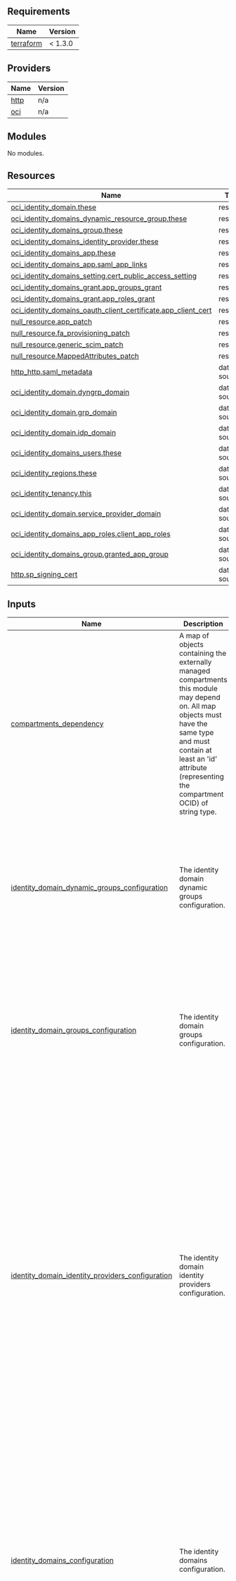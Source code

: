 ## Requirements

| Name | Version |
|------|---------|
| <a name="requirement_terraform"></a> [terraform](#requirement\_terraform) | < 1.3.0 |

## Providers

| Name | Version |
|------|---------|
| <a name="provider_http"></a> [http](#provider\_http) | n/a |
| <a name="provider_oci"></a> [oci](#provider\_oci) | n/a |

## Modules

No modules.

## Resources

| Name | Type |
|------|------|
| [oci_identity_domain.these](https://registry.terraform.io/providers/oracle/oci/latest/docs/resources/identity_domain) | resource |
| [oci_identity_domains_dynamic_resource_group.these](https://registry.terraform.io/providers/oracle/oci/latest/docs/resources/identity_domains_dynamic_resource_group) | resource |
| [oci_identity_domains_group.these](https://registry.terraform.io/providers/oracle/oci/latest/docs/resources/identity_domains_group) | resource |
| [oci_identity_domains_identity_provider.these](https://registry.terraform.io/providers/oracle/oci/latest/docs/resources/identity_domains_identity_provider) | resource |
| [oci_identity_domains_app.these](https://registry.terraform.io/providers/oracle/oci/latest/docs/resources/identity_domains_app) | resource |
| [oci_identity_domains_app.saml_app_links](https://registry.terraform.io/providers/oracle/oci/latest/docs/resources/identity_domains_app) | resource |
| [oci_identity_domains_setting.cert_public_access_setting](https://registry.terraform.io/providers/oracle/oci/latest/docs/resources/identity_domains_setting) | resource |
| [oci_identity_domains_grant.app_groups_grant](https://registry.terraform.io/providers/oracle/oci/latest/docs/resources/identity_domains_grant) | resource |
| [oci_identity_domains_grant.app_roles_grant](https://registry.terraform.io/providers/oracle/oci/latest/docs/resources/identity_domains_grant) | resource |
| [oci_identity_domains_oauth_client_certificate.app_client_cert](https://registry.terraform.io/providers/oracle/oci/latest/docs/resources/identity_domains_oauth_client_certificate) | resource |
| [null_resource.app_patch](https://docs.oracle.com/en-us/iaas/tools/oci-cli/3.40.3/oci_cli_docs/cmdref/identity-domains/app/patch.html) | resource |
| [null_resource.fa_provisioning_patch](https://docs.oracle.com/en-us/iaas/tools/oci-cli/3.40.3/oci_cli_docs/cmdref/identity-domains/app/patch.html) | resource |
| [null_resource.generic_scim_patch](https://docs.oracle.com/en-us/iaas/tools/oci-cli/3.40.3/oci_cli_docs/cmdref/identity-domains/app/patch.html) | resource |
| [null_resource.MappedAttributes_patch](https://docs.oracle.com/en-us/iaas/tools/oci-cli/3.40.3/oci_cli_docs/cmdref/identity-domains/app/patch.html) | resource |
| [http_http.saml_metadata](https://registry.terraform.io/providers/hashicorp/http/latest/docs/data-sources/http) | data source |
| [oci_identity_domain.dyngrp_domain](https://registry.terraform.io/providers/oracle/oci/latest/docs/data-sources/identity_domain) | data source |
| [oci_identity_domain.grp_domain](https://registry.terraform.io/providers/oracle/oci/latest/docs/data-sources/identity_domain) | data source |
| [oci_identity_domain.idp_domain](https://registry.terraform.io/providers/oracle/oci/latest/docs/data-sources/identity_domain) | data source |
| [oci_identity_domains_users.these](https://registry.terraform.io/providers/oracle/oci/latest/docs/data-sources/identity_domains_users) | data source |
| [oci_identity_regions.these](https://registry.terraform.io/providers/oracle/oci/latest/docs/data-sources/identity_regions) | data source |
| [oci_identity_tenancy.this](https://registry.terraform.io/providers/oracle/oci/latest/docs/data-sources/identity_tenancy) | data source |
| [oci_identity_domain.service_provider_domain](https://registry.terraform.io/providers/oracle/oci/latest/docs/data-sources/identity_domain) | data source |
| [oci_identity_domains_app_roles.client_app_roles](https://registry.terraform.io/providers/oracle/oci/latest/docs/data-sources/identity_domains_app_roles) | data source |
| [oci_identity_domains_group.granted_app_group](https://registry.terraform.io/providers/oracle/oci/latest/docs/data-sources/identity_domains_group) | data source |
| [http.sp_signing_cert](https://docs.oracle.com/en/cloud/paas/identity-cloud/rest-api/op-admin-v1-signingcert-jwk-get.html) | data source |

## Inputs

| Name | Description | Type | Default | Required |
|------|-------------|------|---------|:--------:|
| <a name="input_compartments_dependency"></a> [compartments\_dependency](#input\_compartments\_dependency) | A map of objects containing the externally managed compartments this module may depend on. All map objects must have the same type and must contain at least an 'id' attribute (representing the compartment OCID) of string type. | <pre>map(object({<br>    id = string<br>  }))</pre> | `null` | no |
| <a name="input_identity_domain_dynamic_groups_configuration"></a> [identity\_domain\_dynamic\_groups\_configuration](#input\_identity\_domain\_dynamic\_groups\_configuration) | The identity domain dynamic groups configuration. | <pre>object({<br>    default_identity_domain_id  = optional(string)<br>    default_defined_tags        = optional(map(string))<br>    default_freeform_tags       = optional(map(string))<br>    dynamic_groups = map(object({<br>      identity_domain_id        = optional(string),<br>      name                      = string,<br>      description               = optional(string),<br>      matching_rule             = string,<br>      defined_tags              = optional(map(string)),<br>      freeform_tags             = optional(map(string))<br>    }))<br>  })</pre> | `null` | no |
| <a name="input_identity_domain_groups_configuration"></a> [identity\_domain\_groups\_configuration](#input\_identity\_domain\_groups\_configuration) | The identity domain groups configuration. | <pre>object({<br>    default_identity_domain_id  = optional(string)<br>    default_defined_tags        = optional(map(string))<br>    default_freeform_tags       = optional(map(string))<br>    groups = map(object({<br>      identity_domain_id        = optional(string),<br>      name                      = string,<br>      description               = optional(string),<br>      requestable               = optional(bool),<br>      members                   = optional(list(string)),<br>      defined_tags              = optional(map(string)),<br>      freeform_tags             = optional(map(string))<br>    }))<br>  })</pre> | `null` | no |
| <a name="input_identity_domain_identity_providers_configuration"></a> [identity\_domain\_identity\_providers\_configuration](#input\_identity\_domain\_identity\_providers\_configuration) | The identity domain identity providers configuration. | <pre>object({<br>    default_identity_domain_id  = optional(string)<br>    #default_defined_tags        = optional(map(string))<br>    #default_freeform_tags       = optional(map(string))<br>    identity_providers = map(object({<br>      identity_domain_id        = optional(string),<br>      name                      = string,<br>      description               = optional(string),<br>      icon_file                 = optional(string),<br>      enabled                   = bool,<br>      name_id_format            = optional(string),<br>      user_mapping_method       = optional(string),<br>      user_mapping_store_attribute = optional(string),<br>      assertion_attribute          = optional(string),<br><br>      idp_metadata_file         = optional(string),<br><br>      idp_issuer_uri            = optional(string),<br>      sso_service_url           = optional(string),<br>      sso_service_binding       = optional(string),<br>      idp_signing_certificate   = optional(string),<br>      idp_encryption_certificate = optional(string),<br>      enable_global_logout      = optional(bool),<br>      idp_logout_request_url    = optional(string),<br>      idp_logout_response_url   = optional(string),<br>      idp_logout_binding        = optional(string),<br><br>      signature_hash_algorithm  = optional(string),<br>      send_signing_certificate  = optional(bool),<br>      #defined_tags              = optional(map(string)),<br>      #freeform_tags             = optional(map(string))<br>    }))<br>  })</pre> | `null` | no |
| <a name="input_identity_domains_configuration"></a> [identity\_domains\_configuration](#input\_identity\_domains\_configuration) | The identity domains configuration. | <pre>object({<br>    default_compartment_id = optional(string)<br>    default_defined_tags   = optional(map(string))<br>    default_freeform_tags  = optional(map(string))<br>    identity_domains = map(object({<br>      compartment_id            = optional(string),<br>      display_name              = string,<br>      description               = string,<br>      home_region               = optional(string),<br>      license_type              = string,<br>      admin_email               = optional(string),<br>      admin_first_name          = optional(string),<br>      admin_last_name           = optional(string),<br>      admin_user_name           = optional(string),<br>      is_hidden_on_login        = optional(bool),<br>      is_notification_bypassed  = optional(bool),<br>      is_primary_email_required = optional(bool),<br>      defined_tags              = optional(map(string)),<br>      freeform_tags             = optional(map(string))<br>    }))<br>  })</pre> | `null` | no |
| <a name="input_identity_domain_applications_configuration"></a> [identity\_domain\_applications\_configuration](#input\_identity\_domain\_applications\_configuration) | The identity domain applications configuration. |  object({ default_identity_domain_id  = optional(string) default_defined_tags        = optional(map(string)) default_freeform_tags       = optional(map(string)) applications = map(object({ identity_domain_id                  = optional(string), name                                = string, display_name                        = string, description                         = optional(string), type                                = string,    # SAML, Mobile (public), Confidential, Enterprise, SCIM, FusionApps active                              = optional(bool), application_group_ids               = optional(list(string)), #urls app_url                             = optional(string), custom_signin_url                   = optional(string), custom_signout_url                  = optional(string), custom_error_url                    = optional(string), custom_social_linking_callback_url  = optional(string), #display settings display_in_my_apps                   = optional(bool), user_can_request_access             = optional(bool), #autn and authz enforce_grants_as_authorization     = optional(bool), #Client Configuration configure_as_oauth_client           = optional(bool), allowed_grant_types                 = optional(list(string)),  # device_code, refresh_token, jwt_assertion (jwt-bearer), client_credentials, resource_owner (password), authorization_code, implicit, saml2_assertion(saml2-bearer), tls_client_auth allow_non_https_urls                = optional(bool), redirect_urls                       = optional(list(string)), post_logout_redirect_urls           = optional(list(string)), logout_url                          = optional(string), client_type                         = optional(string),          # trusted, confidential app_client_certificate              = optional(object({ alias                 = string, base64certificate     = string })), allow_introspect_operation          = optional(bool), allow_on_behalf_of_operation        = optional(bool), id_token_encryption_algorithm       = optional(string),          # "A128CBC-HS256","A192CBC-HS384","A256CBC-HS512","A128GCM","A192GCM","A256GCM" bypass_consent                      = optional(bool), client_ip_address                   = optional(list(string)),    #TBA authorized_resources                = optional(string),          # Same as trust_scope:  All(Account), Specific(Explicit) resources                           = optional(list(string)),    #resources listed must match scopes defined by an app application_roles                   = optional(list(string)), #Resource Server Configuration scop  = optional(bool), access_token_expiration             = optional(string), allow_token_refresh                 = optional(bool), refresh_token_expiration            = optional(string), primary_audience                    = optional(string), secondary_audiences                 = optional(list(string)), scopes = optional(map(object({ scope                       = optional(string), display_name                = optional(string), description                 = optional(string), requires_user_consent       = optional(bool) }))), # SAML SSO ### App Links TBA identity_domain_sp_id               = optional(string), entity_id                           = optional(string), assertion_consumer_url              = optional(string), name_id_format                      = optional(string), name_id_value                       = optional(string), signing_certificate                 = optional(string), signed_sso                          = optional(string), include_signing_certificate         = optional(bool), signature_hash_algorithm            = optional(string), enable_single_logout                = optional(bool), logout_binding                      = optional(string), single_logout_url                   = optional(string), logout_response_url                 = optional(string), require_encrypted_assertion         = optional(bool), encryption_certificate              = optional(string), encryption_algorithm                = optional(string),    #AES-128,AES-192,AES-256,AES-128-CGM,AES-256-CGM,3DES key_encryption_algorithm            = optional(string),    #RSA-V1.5, RSA-OAEP attribute_configuration             = optional(map(object({ assertion_attribute        = string, identity_domain_attribute  = string, format                     = optional(string) }))), app_links                           = optional(map(object({ relay_state       = string, application_icon  = optional(string), visible           = optional(bool) }))), fusion_service_urls                 = optional(object({ crm_landing_page_url = optional(string), scm_landing_page_url = optional(string), hcm_landing_page_url = optional(string), erp_landing_page_url = optional(string) })) #Web Tier Policy web_tier_policy_json                = optional(string) # Catalog Apps Provisioning enable_provisioning                 = optional(bool) #Connectivity target_app_id                       = optional(string) host_name                           = optional(string)  #also use as fa host name client_id                           = optional(string) client_secret                       = optional(string) scope                               = optional(string) authentication_server_url           = optional(string) authoritative_sync                  = optional(bool) enable_synchronization              = optional(bool) admin_consent_granted               = optional(bool) # Catalog Apps: Specific for Generic SCIM base_uri                = optional(string) custom_auth_headers     = optional(string) http_operation_types    = optional(string) # Catalog Apps: Specific for Oracle Fusion Applications 13 (FusionApps) fa_port                             = optional(string) fa_admin_user                       = optional(string) fa_admin_password                   = optional(string) fa_ssl_enabled                      = optional(bool) fa_override_custom_sync             = optional(bool) fa_admin_roles                      = optional(list(string)) defined_tags              = optional(map(string)), freeform_tags             = optional(map(string)) })) })}| `null` | no |
| <a name="input_module_name"></a> [module\_name](#input\_module\_name) | The module name. | `string` | `"iam-identity-domains"` | no |
| <a name="input_tenancy_ocid"></a> [tenancy\_ocid](#input\_tenancy\_ocid) | The OCID of the tenancy. | `string` | n/a | yes |

## Outputs

| Name | Description |
|------|-------------|
| <a name="output_identity_domain_dynamic_groups"></a> [identity\_domain\_dynamic\_groups](#output\_identity\_domain\_dynamic\_groups) | The identity domain dynamic groups |
| <a name="output_identity_domain_groups"></a> [identity\_domain\_groups](#output\_identity\_domain\_groups) | The identity domain groups |
| <a name="output_identity_domain_identity_providers"></a> [identity\_domain\_identity\_providers](#output\_identity\_domain\_identity\_providers) | The identity domain identity providers |
| <a name="output_identity_domain_applications"></a> [identity\_domain\_applications](#output\_identity\_domain\_applicationss) | The identity domain applications |
| <a name="output_identity_domain_saml_metadata"></a> [identity\_domain\_saml\_metadata](#output\_identity\_domain\_saml\_metadata) | n/a |
| <a name="output_identity_domains"></a> [identity\_domains](#output\_identity\_domains) | The identity domains. |
